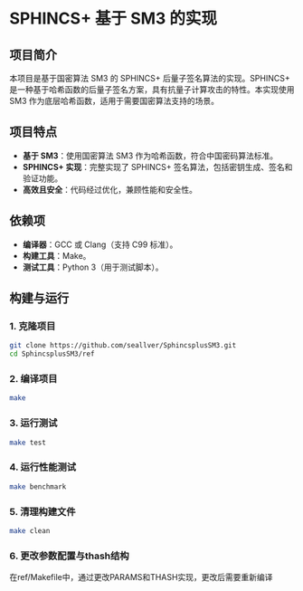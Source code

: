 # SPHINCS+ 基于 SM3 的实现

## 项目简介
本项目是基于国密算法 SM3 的 SPHINCS+ 后量子签名算法的实现。SPHINCS+ 是一种基于哈希函数的后量子签名方案，具有抗量子计算攻击的特性。本实现使用 SM3 作为底层哈希函数，适用于需要国密算法支持的场景。

## 项目特点
- **基于 SM3**：使用国密算法 SM3 作为哈希函数，符合中国密码算法标准。
- **SPHINCS+ 实现**：完整实现了 SPHINCS+ 签名算法，包括密钥生成、签名和验证功能。
- **高效且安全**：代码经过优化，兼顾性能和安全性。
## 依赖项
- **编译器**：GCC 或 Clang（支持 C99 标准）。
- **构建工具**：Make。
- **测试工具**：Python 3（用于测试脚本）。

## 构建与运行

### 1. 克隆项目
```bash
git clone https://github.com/seallver/SphincsplusSM3.git
cd SphincsplusSM3/ref
```
### 2. 编译项目
```bash
make
```
### 3. 运行测试
```bash
make test
```
### 4. 运行性能测试
```bash
make benchmark
```
### 5. 清理构建文件
```bash
make clean
```
### 6. 更改参数配置与thash结构
在ref/Makefile中，通过更改PARAMS和THASH实现，更改后需要重新编译

